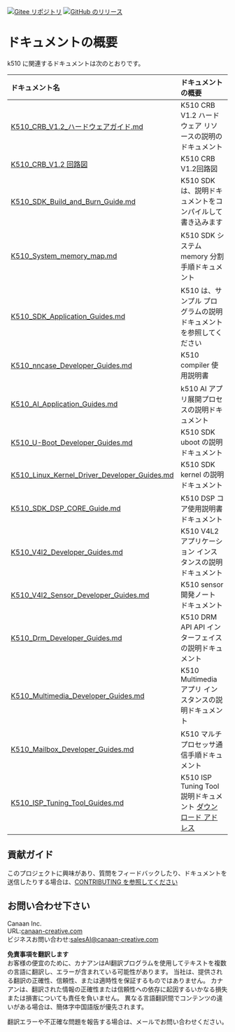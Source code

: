 [![Gitee リポジトリ](https://img.shields.io/badge/gitee-repository-blue?logo=gitee&style=plastic)](https://gitee.com/kendryte/k510_docs)
[![GitHub のリリース](https://img.shields.io/github/v/release/kendryte/k510_docs?color=brightgreen&display_name=tag&logo=github&style=plastic)](https://github.com/kendryte/k510_docs/releases)

# ドキュメントの概要

k510 に関連するドキュメントは次のとおりです。

| ドキュメント名 | ドキュメントの概要 |
| :-- | :-- |
| [K510_CRB_V1.2_ハードウェアガイド.md](K510_CRB_V1.2_Hardware_Guide.md) | K510 CRB V1.2 ハードウェア リソースの説明のドキュメント |
| [K510_CRB_V1.2 回路図](https://github.com/kendryte/k510_docs/releases/download/v1.5/K510_CRB_Schematic.zip) | K510 CRB V1.2回路図|
| [K510_SDK_Build_and_Burn_Guide.md](K510_SDK_Build_and_Burn_Guide.md) | K510 SDK は、説明ドキュメントをコンパイルして書き込みます |
| [K510_System_memory_map.md](K510_System_memory_map.md) | K510 SDK システム memory 分割手順ドキュメント |
| [K510_SDK_Application_Guides.md](K510_SDK_Application_Guides.md) | K510 は、サンプル プログラムの説明ドキュメントを参照してください |
| [K510_nncase_Developer_Guides.md](K510_nncase_Developer_Guides.md) | K510 compiler 使用説明書 |
| [K510_AI_Application_Guides.md](K510_AI_Application_Guides.md) | k510 AI アプリ展開プロセスの説明ドキュメント |
| [K510_U-Boot_Developer_Guides.md](K510_U-Boot_Developer_Guides.md) | K510 SDK uboot の説明ドキュメント |
| [K510_Linux_Kernel_Driver_Developer_Guides.md](K510_Linux_Kernel_Driver_Developer_Guides.md) | K510 SDK kernel の説明ドキュメント |
| [K510_SDK_DSP_CORE_Guide.md](K510_SDK_DSP_CORE_Guide.md) | K510 DSP コア使用説明書ドキュメント |
| [K510_V4l2_Developer_Guides.md](K510_V4l2_Developer_Guides.md) | K510 V4L2 アプリケーション インスタンスの説明ドキュメント |
| [K510_V4l2_Sensor_Developer_Guides.md](K510_V4l2_Sensor_Developer_Guides.md) | K510 sensor 開発ノート ドキュメント |
| [K510_Drm_Developer_Guides.md](K510_Drm_Developer_Guides.md) | K510 DRM API API インターフェイスの説明ドキュメント |
| [K510_Multimedia_Developer_Guides.md](K510_Multimedia_Developer_Guides.md) | K510 Multimedia アプリ インスタンスの説明ドキュメント |
| [K510_Mailbox_Developer_Guides.md](K510_Mailbox_Developer_Guides.md) | K510 マルチプロセッサ通信手順ドキュメント |
| [K510_ISP_Tuning_Tool_Guides.md](K510_ISP_Tuning_Tool_Guides.md) | K510 ISP Tuning Tool 説明ドキュメント [ダウンロード アドレス](https://github.com/kendryte/k510_isp_tuning_tool/releases) |

## 貢献ガイド

このプロジェクトに興味があり、質問をフィードバックしたり、ドキュメントを送信したりする場合は、[CONTRIBUTING を参照してください](/.github/CONTRIBUTING.md)

## お問い合わせ下さい

Canaan Inc.  
URL:[canaan-creative.com](https://canaan-creative.com/)  
ビジネスお問い合わせ:[salesAI@canaan-creative.com](mailto:salesAI@canaan-creative.com)

**免責事項を翻訳します**  
お客様の便宜のために、カナアンはAI翻訳プログラムを使用してテキストを複数の言語に翻訳し、エラーが含まれている可能性があります。 当社は、提供される翻訳の正確性、信頼性、または適時性を保証するものではありません。 カナアンは、翻訳された情報の正確性または信頼性への依存に起因するいかなる損失または損害についても責任を負いません。 異なる言語翻訳間でコンテンツの違いがある場合は、簡体字中国語版が優先されます。

翻訳エラーや不正確な問題を報告する場合は、メールでお問い合わせください。
